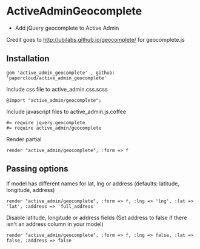 ActiveAdminGeocomplete
=======================

- Add jQuery geocomplete to Active Admin

Credit goes to http://ubilabs.github.io/geocomplete/ for geocomplete.js
## Installation

	gem 'active_admin_geocomplete' , github: 'papercloud/active_admin_geocomplete'

Include css file to active_admin.css.scss

	@import "active_admin/geocomplete";

Include javascript files to active_admin.js.coffee

	#= require jquery.geocomplete
	#= require active_admin/geocomplete

Render partial 

	render "active_admin/geocomplete", :form => f

## Passing options

If model has different names for lat, lng or address (defaults: latitude, longitude, address)

	render "active_admin/geocomplete", :form => f, :lng => 'lng', :lat => 'lat', :address => 'full_address'

Disable latitude, longitude or address fields (Set address to false if there isn't an address column in your model)

	render "active_admin/geocomplete", :form => f, :lng => false, :lat => false, :address => false
